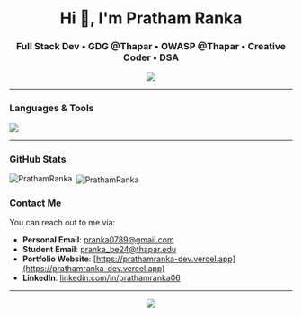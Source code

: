 <h1 align="center">Hi 👋, I'm Pratham Ranka</h1>
<h3 align="center">Full Stack Dev • GDG @Thapar • OWASP @Thapar • Creative Coder • DSA </h3>

<p align="center">
  <img src="https://readme-typing-svg.demolab.com/?lines=Full-stack+Dev+with+Next.js+%26+Node.js;GSAP+%2B+Framer+Motion+Artist;C+%7C+C%2B%2B+%7C+Python+%7C+DSA+Explorer;AI+%7C+Blockchain+%7C+Cloud+Learner;Open-source+%26+Research+Enthusiast&center=true&width=500&height=50" />
</p>

---

### Languages & Tools

<p align="left">
  <img src="https://skillicons.dev/icons?i=c,cpp,python,js,ts,html,css,react,nextjs,nodejs,express,mongodb,tailwind,threejs,git,vercel" />
</p>

---

### GitHub Stats

<p><img align="left" src="https://github-readme-stats.vercel.app/api/top-langs?username=PrathamRanka&show_icons=true&theme=dark&locale=en&layout=compact" alt="PrathamRanka" /></p>

<p>&nbsp;<img align="center" src="https://github-readme-stats.vercel.app/api?username=PrathamRanka&show_icons=true&theme=dark&locale=en" alt="PrathamRanka" /></p>


### Contact Me

You can reach out to me via:

- **Personal Email**: [pranka0789@gmail.com](mailto:pranka0789@gmail.com)  
- **Student Email**: [pranka_be24@thapar.edu](mailto:pranka_be24@thapar.edu)  
- **Portfolio Website**: [https://prathamranka-dev.vercel.app](https://prathamranka-dev.vercel.app)  
- **LinkedIn**: [linkedin.com/in/prathamranka06](https://linkedin.com/in/prathamranka06)  

---

<p align="center">
  <img src="https://komarev.com/ghpvc/?username=PrathamRanka&label=Profile%20views&color=0e75b6&style=flat" />
</p>
